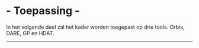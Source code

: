 # - Toepassing -

In het volgende deel zal het kader worden toegepast op drie tools. Orbis, DARE, GP en HDAT.

---- 

